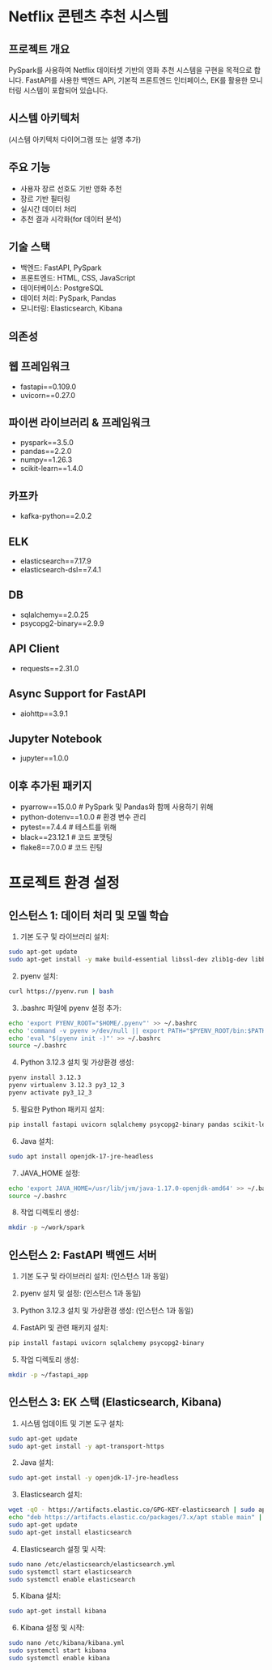 # Netflix 콘텐츠 추천 시스템

## 프로젝트 개요
PySpark를 사용하여 Netflix 데이터셋 기반의 영화 추천 시스템을 구현을 목적으로 합니다.
FastAPI를 사용한 백엔드 API, 기본적 프론트엔드 인터페이스, EK를 활용한 모니터링 시스템이 포함되어 있습니다.

## 시스템 아키텍처
(시스템 아키텍처 다이어그램 또는 설명 추가)

## 주요 기능
- 사용자 장르 선호도 기반 영화 추천
- 장르 기반 필터링
- 실시간 데이터 처리 
- 추천 결과 시각화(for 데이터 분석)

## 기술 스택
- 백엔드: FastAPI, PySpark
- 프론트엔드: HTML, CSS, JavaScript
- 데이터베이스: PostgreSQL
- 데이터 처리: PySpark, Pandas
- 모니터링: Elasticsearch, Kibana

## 의존성


## 웹 프레임워크

-   fastapi==0.109.0
-   uvicorn==0.27.0

## 파이썬 라이브러리 & 프레임워크

-   pyspark==3.5.0
-   pandas==2.2.0
-   numpy==1.26.3
-   scikit-learn==1.4.0

## 카프카

-   kafka-python==2.0.2

## ELK

-   elasticsearch==7.17.9
-   elasticsearch-dsl==7.4.1

## DB

-   sqlalchemy==2.0.25
-   psycopg2-binary==2.9.9

## API Client

-   requests==2.31.0

## Async Support for FastAPI

-   aiohttp==3.9.1

## Jupyter Notebook

-   jupyter==1.0.0

## 이후 추가된 패키지

-   pyarrow==15.0.0 # PySpark 및 Pandas와 함께 사용하기 위해
-   python-dotenv==1.0.0 # 환경 변수 관리
-   pytest==7.4.4 # 테스트를 위해
-   black==23.12.1 # 코드 포맷팅
-   flake8==7.0.0 # 코드 린팅

# 프로젝트 환경 설정

## 인스턴스 1: 데이터 처리 및 모델 학습

1. 기본 도구 및 라이브러리 설치:

```bash
sudo apt-get update
sudo apt-get install -y make build-essential libssl-dev zlib1g-dev libbz2-dev libreadline-dev libsqlite3-dev wget curl llvm libncursesw5-dev xz-utils tk-dev libxml2-dev libxmlsec1-dev libffi-dev liblzma-dev
```

2. pyenv 설치:

```bash
curl https://pyenv.run | bash
```

3. .bashrc 파일에 pyenv 설정 추가:

```bash
echo 'export PYENV_ROOT="$HOME/.pyenv"' >> ~/.bashrc
echo 'command -v pyenv >/dev/null || export PATH="$PYENV_ROOT/bin:$PATH"' >> ~/.bashrc
echo 'eval "$(pyenv init -)"' >> ~/.bashrc
source ~/.bashrc
```

4. Python 3.12.3 설치 및 가상환경 생성:

```bash
pyenv install 3.12.3
pyenv virtualenv 3.12.3 py3_12_3
pyenv activate py3_12_3
```

5. 필요한 Python 패키지 설치:

```bash
pip install fastapi uvicorn sqlalchemy psycopg2-binary pandas scikit-learn pyspark
```

6. Java 설치:

```bash
sudo apt install openjdk-17-jre-headless
```

7. JAVA_HOME 설정:

```bash
echo 'export JAVA_HOME=/usr/lib/jvm/java-1.17.0-openjdk-amd64' >> ~/.bashrc
source ~/.bashrc
```

8. 작업 디렉토리 생성:

```bash
mkdir -p ~/work/spark
```

## 인스턴스 2: FastAPI 백엔드 서버

1. 기본 도구 및 라이브러리 설치: (인스턴스 1과 동일)

2. pyenv 설치 및 설정: (인스턴스 1과 동일)

3. Python 3.12.3 설치 및 가상환경 생성: (인스턴스 1과 동일)

4. FastAPI 및 관련 패키지 설치:

```bash
pip install fastapi uvicorn sqlalchemy psycopg2-binary
```

5. 작업 디렉토리 생성:

```bash
mkdir -p ~/fastapi_app
```

## 인스턴스 3: EK 스택 (Elasticsearch, Kibana)

1. 시스템 업데이트 및 기본 도구 설치:

```bash
sudo apt-get update
sudo apt-get install -y apt-transport-https
```

2. Java 설치:

```bash
sudo apt-get install -y openjdk-17-jre-headless
```

3. Elasticsearch 설치:

```bash
wget -qO - https://artifacts.elastic.co/GPG-KEY-elasticsearch | sudo apt-key add -
echo "deb https://artifacts.elastic.co/packages/7.x/apt stable main" | sudo tee /etc/apt/sources.list.d/elastic-7.x.list
sudo apt-get update
sudo apt-get install elasticsearch
```

4. Elasticsearch 설정 및 시작:

```bash
sudo nano /etc/elasticsearch/elasticsearch.yml
sudo systemctl start elasticsearch
sudo systemctl enable elasticsearch
```

5. Kibana 설치:

```bash
sudo apt-get install kibana
```

6. Kibana 설정 및 시작:

```bash
sudo nano /etc/kibana/kibana.yml
sudo systemctl start kibana
sudo systemctl enable kibana
```
